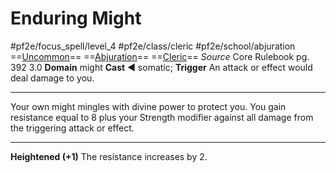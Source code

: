 # Enduring Might
#pf2e/focus_spell/level_4 #pf2e/class/cleric #pf2e/school/abjuration 
==[Uncommon](../../../rules/traits/uncommon.md)== ==[Abjuration](../../../rules/traits/abjuration.md)== ==[Cleric](../../../rules/traits/cleric.md)==
*Source* Core Rulebook pg. 392 3.0
**Domain** might
**Cast** ◄ somatic; **Trigger** An attack or effect would deal damage to you.

---
Your own might mingles with divine power to protect you. You gain resistance equal to 8 plus your Strength modifier against all damage from the triggering attack or effect.

<hr>

**Heightened (+1)** The resistance increases by 2.
